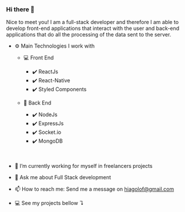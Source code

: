### Hi there 👋

Nice to meet you! I am a full-stack developer and therefore I am able to develop front-end applications that interact with the user and back-end applications that do all the processing of the data sent to the server.

- ⚙️ Main Technologies I work with
  - 💻 Front End
    - :heavy_check_mark: ReactJs
    - :heavy_check_mark: React-Native
    - :heavy_check_mark: Styled Components

  - 📡 Back End
    - :heavy_check_mark: NodeJs
    - :heavy_check_mark: ExpressJs
    - :heavy_check_mark: Socket.io
    - :heavy_check_mark: MongoDB

</br>

- 🔭 I’m currently working for myself in freelancers projects
- 💬 Ask me about Full Stack development
- 📫 How to reach me: Send me a message on hiagolof@gmail.com

- :computer: See my projects bellow ↴
